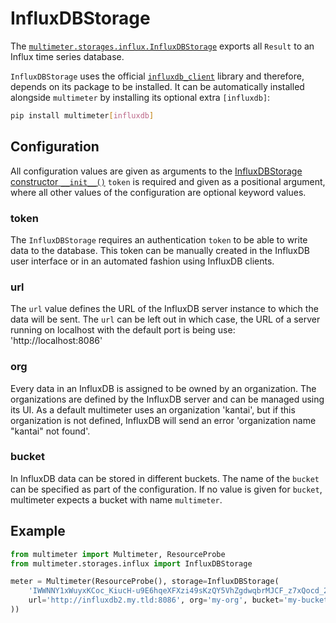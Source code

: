 # InfluxDBStorage

The [`multimeter.storages.influx.InfluxDBStorage`](../../api/#multimeter.storages.influx.InfluxDBStorage)
exports all `Result` to an Influx time series database.

`InfluxDBStorage` uses the official [`influxdb_client`](https://github.com/influxdata/influxdb-client-python)
library and therefore, depends on its package to be installed. It can be automatically
installed alongside `multimeter` by installing its optional extra `[influxdb]`:

```bash
pip install multimeter[influxdb]
```

## Configuration

All configuration values are given as arguments to the
[InfluxDBStorage constructor `__init__()`](../../api/#multimeter.storages.influx.InfluxDBStorage.__init__())
`token` is required and given as a positional argument, where all other values of the
configuration are optional keyword values.

### token
The `InfluxDBStorage` requires an authentication `token` to be able to write data to
the database. This token can be manually created in the InfluxDB user interface or in
an automated fashion using InfluxDB clients.

### url
The `url` value defines the URL of the InfluxDB server instance to which the data will
be sent. The `url` can be left out in which case, the URL of a server running on
localhost with the default port is being use: 'http://localhost:8086'

### org
Every data in an InfluxDB is assigned to be owned by an organization. The
organizations are defined by the InfluxDB server and can be managed using its UI.
As a default multimeter uses an organization 'kantai', but if this organization is
not defined, InfluxDB will send an error 'organization name \"kantai\" not found'.

### bucket
In InfluxDB data can be stored in different buckets. The name of the `bucket` can be
specified as part of the configuration. If no value is given for `bucket`, multimeter
expects a bucket with name `multimeter`.


## Example

```python
from multimeter import Multimeter, ResourceProbe
from multimeter.storages.influx import InfluxDBStorage

meter = Multimeter(ResourceProbe(), storage=InfluxDBStorage(
    'IWWNNY1xWuyxKCoc_KiucH-u9E6hqeXFXzi49sKzQY5VhZgdwqbrMJCF_z7xQocd_20xuuH1kMNgRnPzrvmIOA==',
    url='http://influxdb2.my.tld:8086', org='my-org', bucket='my-bucket',
))
```
